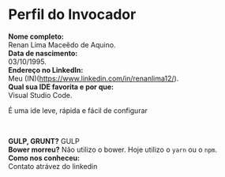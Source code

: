 Perfil do Invocador
========================

**Nome completo:**   
 Renan Lima Maceêdo de Aquino.<br />
**Data de nascimento:**  
 03/10/1995.<br />
**Endereço no LinkedIn:**   
 Meu (IN)(https://www.linkedin.com/in/renanlima12/).<br />
**Qual sua IDE favorita e por que:**   
 Visual Studio Code.<br />
 <p>É uma ide leve, rápida e fácil de configurar</p><br />

**GULP, GRUNT?**
  GULP <br />
**Bower morreu?** 
 Não utilizo o bower. Hoje utilizo o `yarn` ou o `npm`.<br />
**Como nos conheceu:**   
 Contato atrávez do linkedin 
